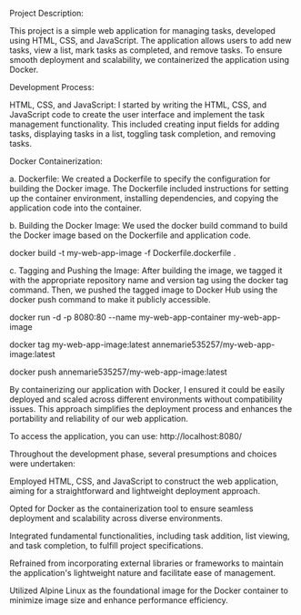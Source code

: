 Project Description:

This project is a simple web application for managing tasks, developed using HTML, CSS, and JavaScript. The application allows users to add new tasks, view a list, mark tasks as completed, and remove tasks. To ensure smooth deployment and scalability, we containerized the application using Docker.

Development Process:

HTML, CSS, and JavaScript: I started by writing the HTML, CSS, and JavaScript code to create the user interface and implement the task management functionality. This included creating input fields for adding tasks, displaying tasks in a list, toggling task completion, and removing tasks.

Docker Containerization:

a. Dockerfile: We created a Dockerfile to specify the configuration for building the Docker image. The Dockerfile included instructions for setting up the container environment, installing dependencies, and copying the application code into the container.

b. Building the Docker Image: We used the docker build command to build the Docker image based on the Dockerfile and application code.

docker build -t my-web-app-image -f Dockerfile.dockerfile .

c. Tagging and Pushing the Image: After building the image, we tagged it with the appropriate repository name and version tag using the docker tag command. Then, we pushed the tagged image to Docker Hub using the docker push command to make it publicly accessible.

docker run -d -p 8080:80 --name my-web-app-container my-web-app-image

docker tag my-web-app-image:latest annemarie535257/my-web-app-image:latest

docker push annemarie535257/my-web-app-image:latest

By containerizing our application with Docker, I ensured it could be easily deployed and scaled across different environments without compatibility issues. This approach simplifies the deployment process and enhances the portability and reliability of our web application.

To access the application, you can use: http://localhost:8080/

Throughout the development phase, several presumptions and choices were undertaken:

Employed HTML, CSS, and JavaScript to construct the web application, aiming for a straightforward and lightweight deployment approach.

Opted for Docker as the containerization tool to ensure seamless deployment and scalability across diverse environments.

Integrated fundamental functionalities, including task addition, list viewing, and task completion, to fulfill project specifications.

Refrained from incorporating external libraries or frameworks to maintain the application's lightweight nature and facilitate ease of management.

Utilized Alpine Linux as the foundational image for the Docker container to minimize image size and enhance performance efficiency.
